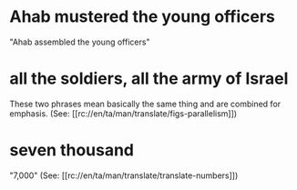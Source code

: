 # Ahab mustered the young officers

"Ahab assembled the young officers"

# all the soldiers, all the army of Israel

These two phrases mean basically the same thing and are combined for emphasis. (See: [[rc://en/ta/man/translate/figs-parallelism]])

# seven thousand

"7,000" (See: [[rc://en/ta/man/translate/translate-numbers]])

